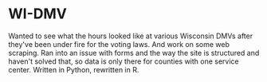 # WI-DMV
Wanted to see what the hours looked like at various Wisconsin DMVs after they've been under fire for the voting laws. And work on some web scraping. Ran into an issue with forms and the way the site is structured and haven't solved that, so data is only there for counties with one service center. Written in Python, rewritten in R. 
